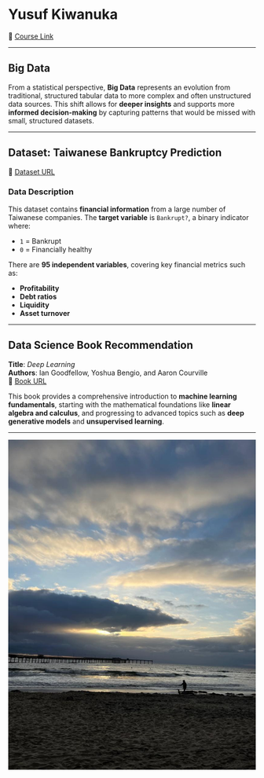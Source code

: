 # Yusuf Kiwanuka  
🔗 [Course Link](https://sdsu.instructure.com/courses/186022)

---

## Big Data  
From a statistical perspective, **Big Data** represents an evolution from traditional, structured tabular data to more complex and often unstructured data sources. This shift allows for **deeper insights** and supports more **informed decision-making** by capturing patterns that would be missed with small, structured datasets.

---

## Dataset: Taiwanese Bankruptcy Prediction  
🔗 [Dataset URL](https://archive.ics.uci.edu/dataset/572/taiwanese+bankruptcy+prediction)

### Data Description  
This dataset contains **financial information** from a large number of Taiwanese companies. The **target variable** is `Bankrupt?`, a binary indicator where:
- `1` = Bankrupt  
- `0` = Financially healthy  

There are **95 independent variables**, covering key financial metrics such as:
- **Profitability**
- **Debt ratios**
- **Liquidity**
- **Asset turnover**

---

## Data Science Book Recommendation  
**Title**: *Deep Learning*  
**Authors**: Ian Goodfellow, Yoshua Bengio, and Aaron Courville  
🔗 [Book URL](http://www.deeplearningbook.org/)

This book provides a comprehensive introduction to **machine learning fundamentals**, starting with the mathematical foundations like **linear algebra and calculus**, and progressing to advanced topics such as **deep generative models** and **unsupervised learning**.

---

![Personal Image](images/personal_image.jpeg)

